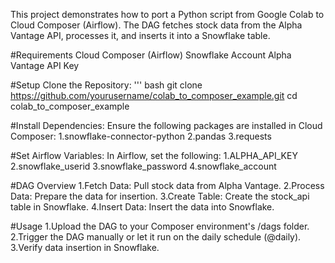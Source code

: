 This project demonstrates how to port a Python script from Google Colab to Cloud Composer (Airflow). The DAG fetches stock data from the Alpha Vantage API, processes it, and inserts it into a Snowflake table.

#Requirements
Cloud Composer (Airflow)
Snowflake Account
Alpha Vantage API Key

#Setup
Clone the Repository:
''' bash
      git clone https://github.com/yourusername/colab_to_composer_example.git
cd colab_to_composer_example

#Install Dependencies: 
Ensure the following packages are installed in Cloud Composer:
1.snowflake-connector-python
2.pandas
3.requests

#Set Airflow Variables: 
In Airflow, set the following:
1.ALPHA_API_KEY
2.snowflake_userid
3.snowflake_password
4.snowflake_account

#DAG Overview
1.Fetch Data: Pull stock data from Alpha Vantage.
2.Process Data: Prepare the data for insertion.
3.Create Table: Create the stock_api table in Snowflake.
4.Insert Data: Insert the data into Snowflake.

#Usage
1.Upload the DAG to your Composer environment's /dags folder.
2.Trigger the DAG manually or let it run on the daily schedule (@daily).
3.Verify data insertion in Snowflake.

